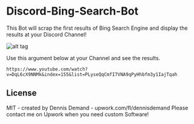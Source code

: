 # Discord-Bing-Search-Bot
This Bot will scrap the first results of Bing Search Engine and display the results at your Discord Channel!

![alt tag](https://imgur.com/a/vzPaiAU)

Use this argument below at your Channel and see the results.
```   
https://www.youtube.com/watch?v=DqL6cX9NNMk&index=155&list=PLyseQqCmfI7VNA9qPyHhbfm3y1IajTqah
```  


## License  
MIT - created by Dennis Demand - upwork.com/fl/dennisdemand
Please contact me on Upwork when you need custom Software!
